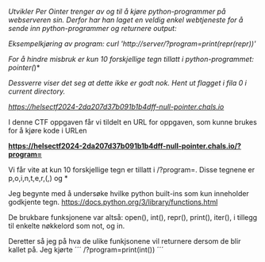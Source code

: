 *Utvikler Per Ointer trenger av og til å kjøre python-programmer på webserveren sin. Derfor har han laget en veldig enkel webtjeneste for å sende inn python-programmer og returnere output:*

*Eksempelkjøring av program: curl 'http://server/?program=print(repr(repr))'*

*For å hindre misbruk er kun 10 forskjellige tegn tillatt i python-programmet: pointer(*)*

*Dessverre viser det seg at dette ikke er godt nok. Hent ut flagget i fila 0 i current directory.*

*https://helsectf2024-2da207d37b091b1b4dff-null-pointer.chals.io*

I denne CTF oppgaven får vi tildelt en URL for oppgaven, som kunne brukes for å kjøre kode i URLen

**https://helsectf2024-2da207d37b091b1b4dff-null-pointer.chals.io/?program=**

Vi får vite at kun 10 forskjellige tegn er tillatt i /?program=. Disse tegnene er p,o,i,n,t,e,r,(,) og *

Jeg begynte med å undersøke hvilke python built-ins som kun inneholder godkjente tegn. https://docs.python.org/3/library/functions.html

De brukbare funksjonene var altså: open(), int(), repr(), print(), iter(), i tillegg til enkelte nøkkelord som not, og in.

Deretter så jeg på hva de ulike funkjsonene vil returnere dersom de blir kallet på. Jeg kjørte 
´´´
/?program=print(int())
´´´

